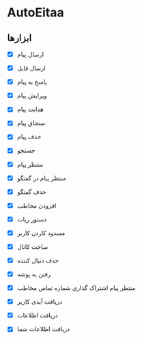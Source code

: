 # AutoEitaa

## ابزارها
- [x] ارسال پیام
- [x] ارسال فایل
- [x] پاسخ به پیام
- [x] ویرایش ییام
- [x] هدایت پیام
- [x] سنجاق پیام
- [x] حذف پیام
- [x] جستجو
- [x] منتظر پیام
- [x] منتظر پیام در گفتگو
- [x] حذف گفتگو
- [x] افزودن مخاطب
- [x] دستور ربات
- [x] مسدود کاردن کاربر 
- [x] ساخت کانال
- [x] حدف دنبال کننده
- [x] رفتن به پوشه
- [x] منتظر پیام اشتراک گذاری شماره تماس مخاطب
- [x] دریافت آیدی کاربر
- [x] دریافت اطلاعات
- [x] دریافت اطلاعات شما       


